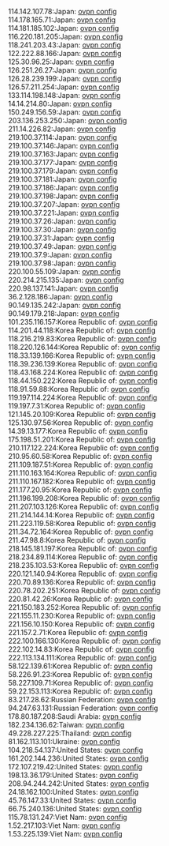 114.142.107.78:Japan: [ovpn config](vpn/114_142_107_78.ovpn)  
114.178.165.71:Japan: [ovpn config](vpn/114_178_165_71.ovpn)  
114.181.185.102:Japan: [ovpn config](vpn/114_181_185_102.ovpn)  
116.220.181.205:Japan: [ovpn config](vpn/116_220_181_205.ovpn)  
118.241.203.43:Japan: [ovpn config](vpn/118_241_203_43.ovpn)  
122.222.88.166:Japan: [ovpn config](vpn/122_222_88_166.ovpn)  
125.30.96.25:Japan: [ovpn config](vpn/125_30_96_25.ovpn)  
126.251.26.27:Japan: [ovpn config](vpn/126_251_26_27.ovpn)  
126.28.239.199:Japan: [ovpn config](vpn/126_28_239_199.ovpn)  
126.57.211.254:Japan: [ovpn config](vpn/126_57_211_254.ovpn)  
133.114.198.148:Japan: [ovpn config](vpn/133_114_198_148.ovpn)  
14.14.214.80:Japan: [ovpn config](vpn/14_14_214_80.ovpn)  
150.249.156.59:Japan: [ovpn config](vpn/150_249_156_59.ovpn)  
203.136.253.250:Japan: [ovpn config](vpn/203_136_253_250.ovpn)  
211.14.226.82:Japan: [ovpn config](vpn/211_14_226_82.ovpn)  
219.100.37.114:Japan: [ovpn config](vpn/219_100_37_114.ovpn)  
219.100.37.146:Japan: [ovpn config](vpn/219_100_37_146.ovpn)  
219.100.37.163:Japan: [ovpn config](vpn/219_100_37_163.ovpn)  
219.100.37.177:Japan: [ovpn config](vpn/219_100_37_177.ovpn)  
219.100.37.179:Japan: [ovpn config](vpn/219_100_37_179.ovpn)  
219.100.37.181:Japan: [ovpn config](vpn/219_100_37_181.ovpn)  
219.100.37.186:Japan: [ovpn config](vpn/219_100_37_186.ovpn)  
219.100.37.198:Japan: [ovpn config](vpn/219_100_37_198.ovpn)  
219.100.37.207:Japan: [ovpn config](vpn/219_100_37_207.ovpn)  
219.100.37.221:Japan: [ovpn config](vpn/219_100_37_221.ovpn)  
219.100.37.26:Japan: [ovpn config](vpn/219_100_37_26.ovpn)  
219.100.37.30:Japan: [ovpn config](vpn/219_100_37_30.ovpn)  
219.100.37.31:Japan: [ovpn config](vpn/219_100_37_31.ovpn)  
219.100.37.49:Japan: [ovpn config](vpn/219_100_37_49.ovpn)  
219.100.37.9:Japan: [ovpn config](vpn/219_100_37_9.ovpn)  
219.100.37.98:Japan: [ovpn config](vpn/219_100_37_98.ovpn)  
220.100.55.109:Japan: [ovpn config](vpn/220_100_55_109.ovpn)  
220.214.215.135:Japan: [ovpn config](vpn/220_214_215_135.ovpn)  
220.98.137.141:Japan: [ovpn config](vpn/220_98_137_141.ovpn)  
36.2.128.186:Japan: [ovpn config](vpn/36_2_128_186.ovpn)  
90.149.135.242:Japan: [ovpn config](vpn/90_149_135_242.ovpn)  
90.149.179.218:Japan: [ovpn config](vpn/90_149_179_218.ovpn)  
101.235.116.157:Korea Republic of: [ovpn config](vpn/101_235_116_157.ovpn)  
114.201.44.118:Korea Republic of: [ovpn config](vpn/114_201_44_118.ovpn)  
118.216.219.83:Korea Republic of: [ovpn config](vpn/118_216_219_83.ovpn)  
118.220.126.144:Korea Republic of: [ovpn config](vpn/118_220_126_144.ovpn)  
118.33.139.166:Korea Republic of: [ovpn config](vpn/118_33_139_166.ovpn)  
118.39.236.139:Korea Republic of: [ovpn config](vpn/118_39_236_139.ovpn)  
118.43.168.224:Korea Republic of: [ovpn config](vpn/118_43_168_224.ovpn)  
118.44.150.222:Korea Republic of: [ovpn config](vpn/118_44_150_222.ovpn)  
118.91.59.88:Korea Republic of: [ovpn config](vpn/118_91_59_88.ovpn)  
119.197.114.224:Korea Republic of: [ovpn config](vpn/119_197_114_224.ovpn)  
119.197.7.31:Korea Republic of: [ovpn config](vpn/119_197_7_31.ovpn)  
121.145.20.109:Korea Republic of: [ovpn config](vpn/121_145_20_109.ovpn)  
125.130.97.56:Korea Republic of: [ovpn config](vpn/125_130_97_56.ovpn)  
14.39.13.177:Korea Republic of: [ovpn config](vpn/14_39_13_177.ovpn)  
175.198.51.201:Korea Republic of: [ovpn config](vpn/175_198_51_201.ovpn)  
210.117.122.224:Korea Republic of: [ovpn config](vpn/210_117_122_224.ovpn)  
210.95.60.58:Korea Republic of: [ovpn config](vpn/210_95_60_58.ovpn)  
211.109.187.51:Korea Republic of: [ovpn config](vpn/211_109_187_51.ovpn)  
211.110.163.164:Korea Republic of: [ovpn config](vpn/211_110_163_164.ovpn)  
211.110.167.182:Korea Republic of: [ovpn config](vpn/211_110_167_182.ovpn)  
211.177.20.95:Korea Republic of: [ovpn config](vpn/211_177_20_95.ovpn)  
211.196.199.208:Korea Republic of: [ovpn config](vpn/211_196_199_208.ovpn)  
211.207.103.126:Korea Republic of: [ovpn config](vpn/211_207_103_126.ovpn)  
211.214.144.14:Korea Republic of: [ovpn config](vpn/211_214_144_14.ovpn)  
211.223.119.58:Korea Republic of: [ovpn config](vpn/211_223_119_58.ovpn)  
211.34.72.164:Korea Republic of: [ovpn config](vpn/211_34_72_164.ovpn)  
211.47.98.8:Korea Republic of: [ovpn config](vpn/211_47_98_8.ovpn)  
218.145.181.197:Korea Republic of: [ovpn config](vpn/218_145_181_197.ovpn)  
218.234.89.114:Korea Republic of: [ovpn config](vpn/218_234_89_114.ovpn)  
218.235.103.53:Korea Republic of: [ovpn config](vpn/218_235_103_53.ovpn)  
220.121.140.94:Korea Republic of: [ovpn config](vpn/220_121_140_94.ovpn)  
220.70.89.136:Korea Republic of: [ovpn config](vpn/220_70_89_136.ovpn)  
220.78.202.251:Korea Republic of: [ovpn config](vpn/220_78_202_251.ovpn)  
220.81.42.26:Korea Republic of: [ovpn config](vpn/220_81_42_26.ovpn)  
221.150.183.252:Korea Republic of: [ovpn config](vpn/221_150_183_252.ovpn)  
221.155.11.230:Korea Republic of: [ovpn config](vpn/221_155_11_230.ovpn)  
221.156.10.150:Korea Republic of: [ovpn config](vpn/221_156_10_150.ovpn)  
221.157.2.71:Korea Republic of: [ovpn config](vpn/221_157_2_71.ovpn)  
222.100.166.130:Korea Republic of: [ovpn config](vpn/222_100_166_130.ovpn)  
222.102.14.83:Korea Republic of: [ovpn config](vpn/222_102_14_83.ovpn)  
222.113.134.111:Korea Republic of: [ovpn config](vpn/222_113_134_111.ovpn)  
58.122.139.61:Korea Republic of: [ovpn config](vpn/58_122_139_61.ovpn)  
58.226.91.23:Korea Republic of: [ovpn config](vpn/58_226_91_23.ovpn)  
58.227.109.71:Korea Republic of: [ovpn config](vpn/58_227_109_71.ovpn)  
59.22.153.113:Korea Republic of: [ovpn config](vpn/59_22_153_113.ovpn)  
83.217.28.62:Russian Federation: [ovpn config](vpn/83_217_28_62.ovpn)  
94.247.63.131:Russian Federation: [ovpn config](vpn/94_247_63_131.ovpn)  
178.80.187.208:Saudi Arabia: [ovpn config](vpn/178_80_187_208.ovpn)  
182.234.136.62:Taiwan: [ovpn config](vpn/182_234_136_62.ovpn)  
49.228.227.225:Thailand: [ovpn config](vpn/49_228_227_225.ovpn)  
81.162.113.101:Ukraine: [ovpn config](vpn/81_162_113_101.ovpn)  
104.218.54.137:United States: [ovpn config](vpn/104_218_54_137.ovpn)  
161.202.144.236:United States: [ovpn config](vpn/161_202_144_236.ovpn)  
172.107.219.42:United States: [ovpn config](vpn/172_107_219_42.ovpn)  
198.13.36.179:United States: [ovpn config](vpn/198_13_36_179.ovpn)  
208.94.244.242:United States: [ovpn config](vpn/208_94_244_242.ovpn)  
24.18.162.100:United States: [ovpn config](vpn/24_18_162_100.ovpn)  
45.76.147.33:United States: [ovpn config](vpn/45_76_147_33.ovpn)  
66.75.240.136:United States: [ovpn config](vpn/66_75_240_136.ovpn)  
115.78.131.247:Viet Nam: [ovpn config](vpn/115_78_131_247.ovpn)  
1.52.217.103:Viet Nam: [ovpn config](vpn/1_52_217_103.ovpn)  
1.53.225.139:Viet Nam: [ovpn config](vpn/1_53_225_139.ovpn)  
